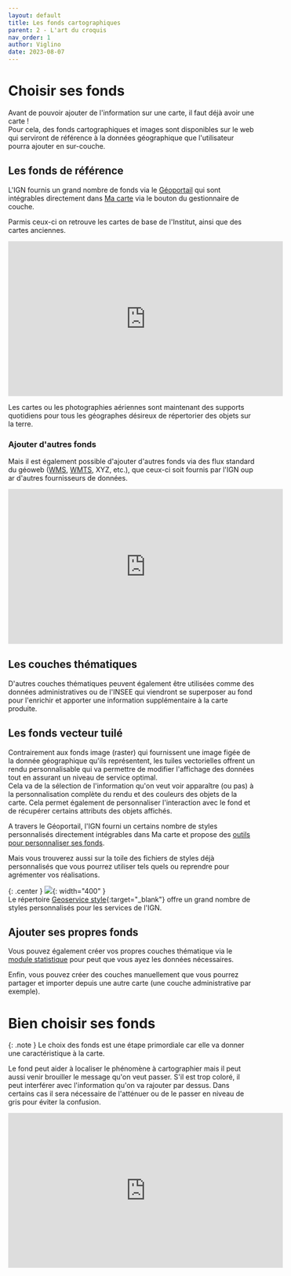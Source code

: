 ```yaml
---
layout: default
title: Les fonds cartographiques
parent: 2 - L'art du croquis
nav_order: 1
author: Viglino
date: 2023-08-07
---
```

# Choisir ses fonds

Avant de pouvoir ajouter de l'information sur une carte, il faut déjà avoir une carte !  
Pour cela, des fonds cartographiques et images sont disponibles sur le web qui serviront de référence à la données géographique que l'utilisateur pourra ajouter en sur-couche.

## Les fonds de référence

L'IGN fournis un grand nombre de fonds via le [Géoportail](https://www.geoportail.gouv.fr/) qui sont intégrables directement dans [Ma carte](https://macarte.ign.fr/edition/carte/) via le bouton <i class="fg-layer-alt-add-o"></i> du gestionnaire de couche.

Parmis ceux-ci on retrouve les cartes de base de l'Institut, ainsi que des cartes anciennes.

<iframe width="560" height="315" src="https://www.youtube.com/embed/oOHSYxmD_wM" title="Ma carte - les fonds geoportail" frameborder="0" allow="accelerometer; autoplay; clipboard-write; encrypted-media; gyroscope; picture-in-picture; web-share" allowfullscreen></iframe>

Les cartes ou les photographies aériennes sont maintenant des supports quotidiens pour tous les géographes désireux de répertorier des objets sur la terre.

### Ajouter d'autres fonds

Mais il est également possible d'ajouter d'autres fonds via des flux standard du géoweb ([WMS](https://fr.wikipedia.org/wiki/Web_Map_Service), [WMTS](https://fr.wikipedia.org/wiki/Web_Map_Tile_Service), XYZ, etc.), que ceux-ci soit fournis par l'IGN oup ar d'autres fournisseurs de données.

<iframe width="560" height="315" src="https://www.youtube.com/embed/iSEqqsqYPFc" title="Ma carte - ajouter une couche WMS" frameborder="0" allow="accelerometer; autoplay; clipboard-write; encrypted-media; gyroscope; picture-in-picture; web-share" allowfullscreen></iframe>

## Les couches thématiques

D'autres couches thématiques peuvent également être utilisées comme des données administratives ou de l'INSEE qui viendront se superposer au fond pour l'enrichir et apporter une information supplémentaire à la carte produite.

## Les fonds vecteur tuilé

Contrairement aux fonds image (raster) qui fournissent une image figée de la donnée géographique qu'ils représentent, les tuiles vectorielles offrent un rendu personnalisable qui va permettre de modifier l'affichage des données tout en assurant un niveau de service optimal.  
Cela va de la sélection de l'information qu'on veut voir apparaître (ou pas) à la personnalisation complète du rendu et des couleurs des objets de la carte. Cela permet également de personnaliser l'interaction avec le fond et de récupérer certains attributs des objets affichés.

A travers le Géoportail, l'IGN fourni un certains nombre de styles personnalisés directement intégrables dans Ma carte et propose des [outils pour personnaliser ses fonds](https://geoservices.ign.fr/actualites/2022-03-30-tuiles-vectorielles).

Mais vous trouverez aussi sur la toile des fichiers de styles déjà personnalisés que vous pourrez utiliser tels quels ou reprendre pour agrémenter vos réalisations.

{: .center }
![](https://user-images.githubusercontent.com/7868217/225907457-ce3c4339-c830-4b98-ba54-167d7e43d153.png){: width="400" }    
Le répertoire [Geoservice style](https://github.com/Viglino/geoservice-style#-style){:target="_blank"} offre un grand nombre de styles personnalisés pour les services de l'IGN.


## Ajouter ses propres fonds

Vous pouvez également créer vos propres couches thématique via le [module statistique](https://macarte.ign.fr/edition/statistique) pour peut que vous ayez les données nécessaires.

Enfin, vous pouvez créer des couches manuellement que vous pourrez partager et importer depuis une autre carte (une couche administrative par exemple).

# Bien choisir ses fonds

{: .note }
Le choix des fonds est une étape primordiale car elle va donner une caractéristique à la carte.

Le fond peut aider à localiser le phénomène à cartographier mais il peut aussi venir brouiller le message qu'on veut passer. S'il est trop coloré, il peut interférer avec l'information qu'on va rajouter par dessus. Dans certains cas il sera nécessaire de l'atténuer ou de le passer en niveau de gris pour éviter la confusion.

<iframe width="560" height="315" src="https://www.youtube.com/embed/8A8ICL60qdQ" title="YouTube video player" frameborder="0" allow="accelerometer; autoplay; clipboard-write; encrypted-media; gyroscope; picture-in-picture; web-share" allowfullscreen></iframe>

